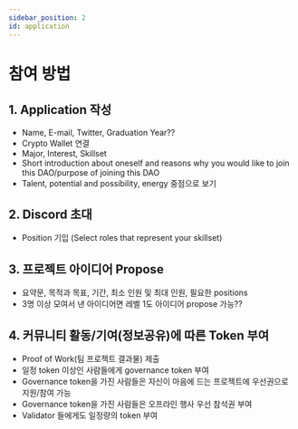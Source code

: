 ```yaml
---
sidebar_position: 2
id: application
---
```


# 참여 방법

## 1. **Application 작성**
  - Name, E-mail, Twitter, Graduation Year??
  - Crypto Wallet 연결
  - Major, Interest, Skillset 
  - Short introduction about oneself and reasons why you would like to join this DAO/purpose of joining this DAO
  - Talent, potential and possibility, energy 중점으로 보기
## 2. **Discord 초대**
  - Position 기입 (Select roles that represent your skillset)
## 3. **프로젝트 아이디어 Propose**
  - 요약문, 목적과 목표, 기간, 최소 인원 및 최대 인원, 필요한 positions 
  - 3명 이상 모여서 낸 아이디어면 레벨 1도 아이디어 propose 가능??
## 4. **커뮤니티 활동/기여(정보공유)에 따른 Token 부여**
  - Proof of Work(팀 프로젝트 결과물) 제출
  - 일정 token 이상인 사람들에게 governance token 부여
  - Governance token을 가진 사람들은 자신이 마음에 드는 프로젝트에 우선권으로 지원/참여 가능
  - Governance token을 가진 사람들은 오프라인 행사 우선 참석권 부여
  - Validator 들에게도 일정량의 token 부여

